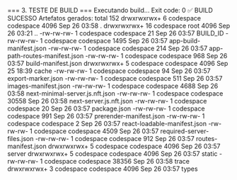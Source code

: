 === 3. TESTE DE BUILD ===
Executando build...
Exit code: 0
✅ BUILD SUCESSO
Artefatos gerados:
total 152
drwxrwxrwx+  6 codespace codespace  4096 Sep 26 03:58 .
drwxrwxrwx+ 16 codespace root       4096 Sep 26 03:21 ..
-rw-rw-rw-   1 codespace codespace    21 Sep 26 03:57 BUILD_ID
-rw-rw-rw-   1 codespace codespace  1495 Sep 26 03:57 app-build-manifest.json
-rw-rw-rw-   1 codespace codespace   214 Sep 26 03:57 app-path-routes-manifest.json
-rw-rw-rw-   1 codespace codespace   968 Sep 26 03:57 build-manifest.json
drwxrwxrwx+  5 codespace codespace  4096 Sep 25 18:39 cache
-rw-rw-rw-   1 codespace codespace    94 Sep 26 03:57 export-marker.json
-rw-rw-rw-   1 codespace codespace   511 Sep 26 03:57 images-manifest.json
-rw-rw-rw-   1 codespace codespace  4688 Sep 26 03:58 next-minimal-server.js.nft.json
-rw-rw-rw-   1 codespace codespace 30558 Sep 26 03:58 next-server.js.nft.json
-rw-rw-rw-   1 codespace codespace    20 Sep 26 03:57 package.json
-rw-rw-rw-   1 codespace codespace   991 Sep 26 03:57 prerender-manifest.json
-rw-rw-rw-   1 codespace codespace     2 Sep 26 03:57 react-loadable-manifest.json
-rw-rw-rw-   1 codespace codespace  4509 Sep 26 03:57 required-server-files.json
-rw-rw-rw-   1 codespace codespace   912 Sep 26 03:57 routes-manifest.json
drwxrwxrwx+  5 codespace codespace  4096 Sep 26 03:57 server
drwxrwxrwx+  5 codespace codespace  4096 Sep 26 03:57 static
-rw-rw-rw-   1 codespace codespace 38356 Sep 26 03:58 trace
drwxrwxrwx+  3 codespace codespace  4096 Sep 26 03:57 types
